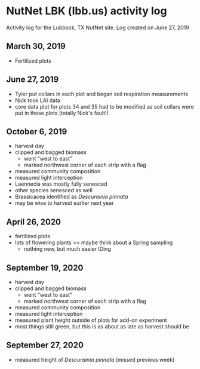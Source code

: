 # NutNet LBK (lbb.us) activity log
Activity log for the Lubbock, TX NutNet site.
Log created on June 27, 2019

## March 30, 2019
- Fertilized plots

## June 27, 2019
- Tyler put collars in each plot and began soil respiration measurements
- Nick took LAI data
- core data plot for plots 34 and 35 had to be modified as soil collars were put in these plots
(totally Nick's fault!)

## October 6, 2019
- harvest day
- clipped and bagged biomass
	- went "west to east"
	- marked northwest corner of each strip with a flag
- measured community composition
- measured light interception
- Laennecia was mostly fully senesced
- other species senesced as well
- Brassicacea identified as *Descurainia pinnata*
- may be wise to harvest earlier next year

## April 26, 2020
- fertilized plots
- lots of flowering plants >> maybe think about a Spring sampling
	- nothing new, but much easier IDing
	
## September 19, 2020
- harvest day
- clipped and bagged biomass
	- went "west to east"
	- marked northwest corner of each strip with a flag
- measured community composition
- measured light interception
- measured plant height outside of plots for add-on experiment
- most things still green, but this is as about as late as harvest should be

## September 27, 2020
- measured height of *Descurainia pinnata* (missed previous week)